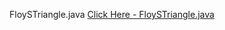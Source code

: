  FloySTriangle.java 
[Click Here - FloySTriangle.java](https://github.com/Tusshar123/Java_Journey/blob/main/FloySTriangle.java)
